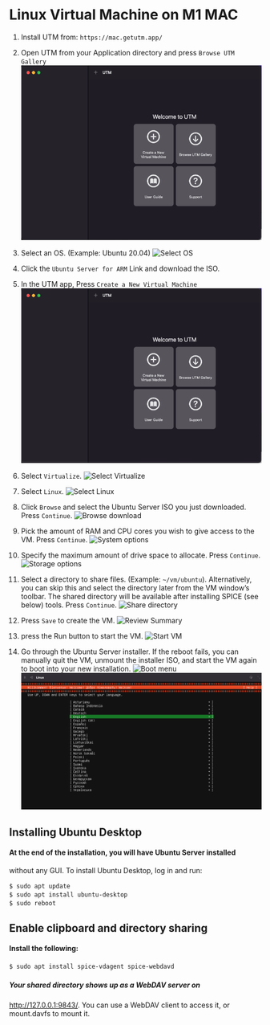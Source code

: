# Linux Virtual Machine on M1 MAC

1. Install UTM from:
`https://mac.getutm.app/`

2. Open UTM from your Application directory and press `Browse UTM Gallery`
![Open UTM](img/openUTM.png)
3. Select an OS. (Example: Ubuntu 20.04)
![Select 
OS](img/selectOS.png)
4. Click the `Ubuntu Server for ARM` Link and download the ISO.

5. In the UTM app, Press `Create a New Virtual Machine`
![Create a New Virtual 
Machine](img/openUTM.png)
6. Select `Virtualize`.
![Select 
Virtualize](img/selectVirtualize.png)
7. Select `Linux`.
![Select 
Linux](img/selectLinux.png)
8. Click `Browse` and select the Ubuntu Server ISO you just downloaded. 
Press `Continue`.
![Browse 
download](img/browseDownload.png)
9. Pick the amount of RAM and CPU cores you wish to give access to the VM. 
Press `Continue`.
![System 
options](img/ramAndCores.png)
10. Specify the maximum amount of drive space to allocate. Press 
`Continue`.
![Storage 
options](img/storage.png)
11. Select a directory to share files. (Example: `~/vm/ubuntu`). 
Alternatively, you can skip this and select the directory later from the 
VM window’s toolbar. The shared directory will be available after 
installing SPICE (see below) tools. Press `Continue`.
![Share 
directory](img/shareDirectory.png)
12. Press `Save` to create the VM.
![Review 
Summary](img/summary.png)
13. press the Run button to start the VM.
![Start 
VM](img/pressPlay.png)
14. Go through the Ubuntu Server installer. If the reboot fails, you can 
manually quit the VM, unmount the installer ISO, and start the VM again to 
boot into your new installation.
![Boot 
menu](img/bootMenu.png)
![Installer](img/installer.png)

## Installing Ubuntu Desktop
#### At the end of the installation, you will have Ubuntu Server installed 
without any GUI. To install Ubuntu Desktop, log in and run:
```bash
$ sudo apt update
$ sudo apt install ubuntu-desktop
$ sudo reboot
```
## Enable clipboard and directory sharing
#### Install the following:
```bash
$ sudo apt install spice-vdagent spice-webdavd
```
##### Your shared directory shows up as a WebDAV server on 
http://127.0.0.1:9843/. You can use a WebDAV client to access it, or 
mount.davfs to mount it.

